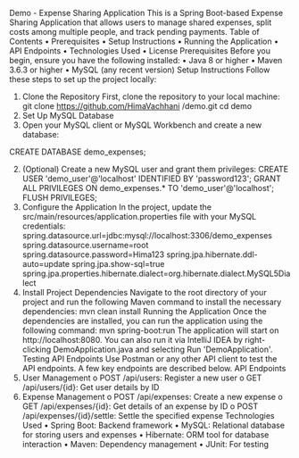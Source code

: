 Demo - Expense Sharing Application
This is a Spring Boot-based Expense Sharing Application that allows users to manage shared expenses, split costs among multiple people, and track pending payments.
Table of Contents
•	Prerequisites
•	Setup Instructions
•	Running the Application
•	API Endpoints
•	Technologies Used
•	License
Prerequisites
Before you begin, ensure you have the following installed:
•	Java 8 or higher
•	Maven 3.6.3 or higher
•	MySQL (any recent version)
Setup Instructions
Follow these steps to set up the project locally:
1. Clone the Repository
First, clone the repository to your local machine:
git clone https://github.com/HimaVachhani /demo.git
cd demo
2. Set Up MySQL Database
1.	Open your MySQL client or MySQL Workbench and create a new database:

CREATE DATABASE demo_expenses;


2.	(Optional) Create a new MySQL user and grant them privileges:
CREATE USER 'demo_user'@'localhost' IDENTIFIED BY 'password123';
GRANT ALL PRIVILEGES ON demo_expenses.* TO 'demo_user'@'localhost';
FLUSH PRIVILEGES;
3. Configure the Application
In the project, update the src/main/resources/application.properties file with your MySQL credentials:
spring.datasource.url=jdbc:mysql://localhost:3306/demo_expenses
spring.datasource.username=root
spring.datasource.password=Hima123
spring.jpa.hibernate.ddl-auto=update
spring.jpa.show-sql=true
spring.jpa.properties.hibernate.dialect=org.hibernate.dialect.MySQL5Dialect
4. Install Project Dependencies
Navigate to the root directory of your project and run the following Maven command to install the necessary dependencies:
mvn clean install
Running the Application
Once the dependencies are installed, you can run the application using the following command:
mvn spring-boot:run
The application will start on http://localhost:8080.
You can also run it via IntelliJ IDEA by right-clicking DemoApplication.java and selecting Run 'DemoApplication'.
Testing API Endpoints
Use Postman or any other API client to test the API endpoints. A few key endpoints are described below.
API Endpoints
1.	User Management
o	POST /api/users: Register a new user
o	GET /api/users/{id}: Get user details by ID
2.	Expense Management
o	POST /api/expenses: Create a new expense
o	GET /api/expenses/{id}: Get details of an expense by ID
o	POST /api/expenses/{id}/settle: Settle the specified expense
Technologies Used
•	Spring Boot: Backend framework
•	MySQL: Relational database for storing users and expenses
•	Hibernate: ORM tool for database interaction
•	Maven: Dependency management
•	JUnit: For testing

